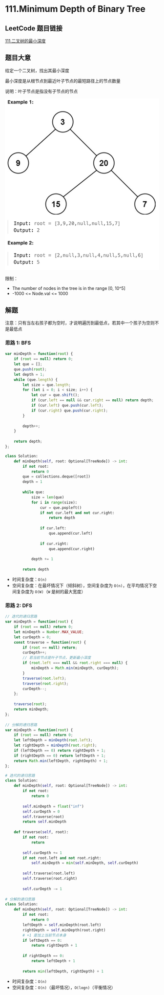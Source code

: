 # 111.Minimum Depth of Binary Tree 

## LeetCode 题目链接

[111.二叉树的最小深度](https://leetcode.cn/problems/minimum-depth-of-binary-tree/)

## 题目大意

给定一个二叉树，找出其最小深度

最小深度是从根节点到最近叶子节点的最短路径上的节点数量

说明：叶子节点是指没有子节点的节点

![alt text](images/example111.png)

限制：
- The number of nodes in the tree is in the range [0, 10^5]
- -1000 <= Node.val <= 1000

## 解题

注意：只有当左右孩子都为空时，才说明遍历到最低点，若其中一个孩子为空则不是最低点

### 思路 1: BFS

```js
var minDepth = function(root) {
    if (root == null) return 0;
    let que = [];
    que.push(root);
    let depth = 1;
    while (que.length) {
        let size = que.length;
        for (let i = 0; i < size; i++) {
            let cur = que.shift();
            if (cur.left == null && cur.right == null) return depth;
            if (cur.left) que.push(cur.left);
            if (cur.right) que.push(cur.right);
        }

        depth++;
    }
    
    return depth;
};
```
```python
class Solution:
    def minDepth(self, root: Optional[TreeNode]) -> int:
        if not root:
            return 0
        que = collections.deque([root])
        depth = 1

        while que:
            size = len(que)
            for i in range(size):
                cur = que.popleft()
                if not cur.left and not cur.right:
                    return depth
                
                if cur.left:
                    que.append(cur.left)
                
                if cur.right:
                    que.append(cur.right)
                
            depth += 1
        
        return depth
```

- 时间复杂度：`O(n)`
- 空间复杂度：在最坏情况下（倾斜树），空间复杂度为 `O(n)`，在平均情况下空间复杂度为 `O(W)`（`W` 是树的最大宽度）

### 思路 2: DFS

```js
// 迭代的递归思路
var minDepth = function(root) {
    if (root == null) return 0;
    let minDepth = Number.MAX_VALUE;
    let curDepth = 0;
    const traverse = function(root) {
        if (root == null) return;
        curDepth++;
        // 若当前节点是叶子节点，更新最小深度
        if (root.left === null && root.right === null) {
            minDepth = Math.min(minDepth, curDepth);
        }
        traverse(root.left);
        traverse(root.right);
        curDepth--;
    };

    traverse(root);
    return minDepth;
};

// 分解的递归思路
var minDepth = function(root) {
    if (root == null) return 0;
    let leftDepth = minDepth(root.left);
    let rightDepth = minDepth(root.right);
    if (leftDepth == 0) return rightDepth + 1;
    if (rightDepth == 0) return leftDepth + 1;
    return Math.min(leftDepth, rightDepth) + 1;
};
```
```python
# 迭代的递归思路
class Solution:
    def minDepth(self, root: Optional[TreeNode]) -> int:
        if not root:
            return 0
        
        self.minDepth = float("inf")
        self.curDepth = 0
        self.traverse(root)
        return self.minDepth
    
    def traverse(self, root):
        if not root:
            return
        
        self.curDepth += 1
        if not root.left and not root.right:
            self.minDepth = min(self.minDepth, self.curDepth)

        self.traverse(root.left)
        self.traverse(root.right)

        self.curDepth -= 1

# 分解的递归思路
class Solution:
    def minDepth(self, root: Optional[TreeNode]) -> int:
        if not root:
            return 0
        leftDepth = self.minDepth(root.left)
        rightDepth = self.minDepth(root.right)
        # +1 是加上当前节点本身
        if leftDepth == 0:
            return rightDepth + 1

        if rightDepth == 0:
            return leftDepth + 1
            
        return min(leftDepth, rightDepth) + 1
```

- 时间复杂度：`O(n)`
- 空间复杂度：`O(n)`（最坏情况），`O(logn)`（平衡情况）